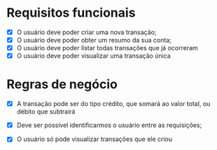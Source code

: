 # Requisitos funcionais

- [x] O usuário deve poder criar uma nova transação;
- [x] O usuário deve poder obter um resumo da sua conta; 
- [x] O usuário deve poder listar todas transações que já ocorreram
- [x] O usuário deve poder visualizar uma transação única

# Regras de negócio

- [x] A transação pode ser do tipo crédito, que somará ao valor total, ou débito que subtrairá
- [x] Deve ser possível identificarmos o usuário entre as requisições;
- [x] O usuário só pode visualizar transações que ele criou


